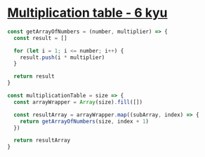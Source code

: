 # [Multiplication table - 6 kyu](https://www.codewars.com/kata/534d2f5b5371ecf8d2000a08)

```javascript
const getArrayOfNumbers = (number, multiplier) => {
  const result = []

  for (let i = 1; i <= number; i++) {
    result.push(i * multiplier)
  }

  return result
}

const multiplicationTable = size => {
  const arrayWrapper = Array(size).fill([])

  const resultArray = arrayWrapper.map((subArray, index) => {
    return getArrayOfNumbers(size, index + 1)
  })

  return resultArray
}
```
